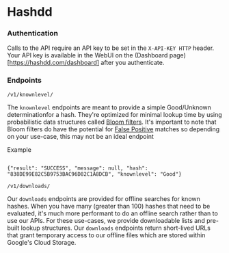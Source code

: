 # Hashdd

### Authentication

Calls to the API require an API key to be set in the ```X-API-KEY HTTP``` header. Your API key is available in the WebUI on the (Dashboard page)[https://hashdd.com/dashboard] after you authenticate.

### Endpoints

```/v1/knownlevel/```

The ```knownlevel``` endpoints are meant to provide a simple Good/Unknown determinationfor a hash. They're optimized for minimal lookup time by using probabilistic data structures called [Bloom filters](https://en.wikipedia.org/wiki/Bloom_filter). It's important to note that Bloom filters do have the potential for [False Positive](https://en.wikipedia.org/wiki/Type_I_and_type_II_errors) matches so depending on your use-case, this may not be an ideal endpoint

Example

```curl https://api.hashdd.com/v1/knownlevel/838DE99E82C5B9753BAC96D82C1A8DCB

{"result": "SUCCESS", "message": null, "hash": "838DE99E82C5B9753BAC96D82C1A8DCB", "knownlevel": "Good"}
```


```/v1/downloads/```

Our ```downloads``` endpoints are provided for offline searches for known hashes. When you have many (greater than 100) hashes that need to be evaluated, it's much more performant to do an offline search rather than to use our APIs. For these use-cases, we provide downloadable lists and pre-built lookup structures. Our ```downloads``` endpoints return short-lived URLs that grant temporary access to our offline files which are stored within Google's Cloud Storage.
